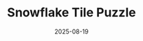 ---
title: "Snowflake Tile Puzzle"
date: 2025-08-19
publish_on: "2025-08-19"
summary: "A gift-ready winter puzzle and display piece — uniquely patterned snowflake tiles with a matching storage box and printed instructions."
tags: [Holiday, Games, Puzzle]
photos: ["/assets/img/snow-puzzle1.png", "/assets/img/snow-puzzle2.png", "/assets/img/snow-puzzle3.png", "/assets/img/snow-puzzle4.png"]
category: Holiday
detail: >
  A uniquely interactive holiday themed piece — this 3D-printed puzzle features individually patterned snowflake tiles that fit together in a calming, tactile arrange-and-discover experience. Packaged with a matching storage box and printed instructions, it makes for a delightful coffee-table activity or winter gift — equal parts display piece and hands-on seasonal keepsake.
square_url:
makerworld_url:
---